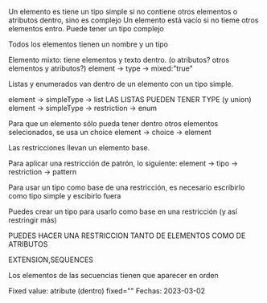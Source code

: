 Un elemento es tiene un tipo simple si no contiene otros elementos o atributos dentro, sino es complejo
Un elemento está vacío si no tieme otros elementos entro. Puede tener un tipo complejo

Todos los elementos tienen un nombre y un tipo

Elemento mixto: tiene elementos y texto dentro. (o atributos? otros elementos y atributos?) 
element -> type -> mixed:"true"

Listas y enumerados van dentro de un elemento con un tipo simple.

element -> simpleType -> list     LAS LISTAS PUEDEN TENER TYPE (y union)
element -> simpleType -> restriction -> enum

Para que un elemento sólo pueda tener dentro otros elementos selecionados, se usa un choice
element -> choice -> element


Las restricciones llevan un elemento base.


Para aplicar una restricción de patrón, lo siguiente:
element -> tipo -> restriction -> pattern


Para usar un tipo como base de una restricción, es necesario escribirlo como tipo simple y escibirlo fuera

Puedes crear un tipo para usarlo como base en una restricción (y así restringir más)

PUEDES HACER UNA RESTRICCION TANTO DE ELEMENTOS COMO DE ATRIBUTOS


EXTENSION,SEQUENCES


Los elementos de las secuencias tienen que aparecer en orden

Fixed value: 
atribute (dentro) fixed=""
Fechas: 2023-03-02
